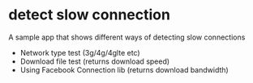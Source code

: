 # detect slow connection
A sample app that shows different ways of detecting slow connections
- Network type test (3g/4g/4glte etc)
- Download file test (returns download speed)
- Using Facebook Connection lib (returns download bandwidth)
